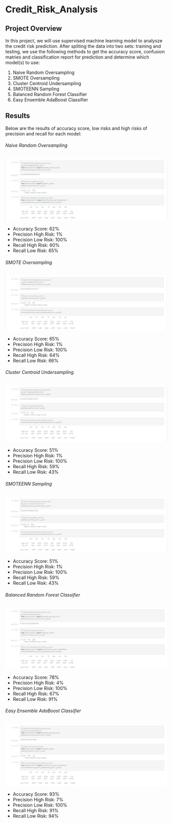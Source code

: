 # Credit_Risk_Analysis

## Project Overview
In this project, we will use supervised machine learning model to analysze the credit risk prediction. After spliting the data into two sets: training and testing, we use the following methods to get the accuracy score, confusion matries and classification report for prediction and determine which model(s) to use:

1. Naive Random Oversampling
2. SMOTE Oversampling
3. Cluster Centroid Undersampling
4. SMOTEENN Sampling
5. Balanced Random Forest Classifier
6. Easy Ensemble AdaBoost Classifier

## Results
Below are the results of accuracy score, low risks and high risks of precision and recall for each model:

###### Naive Random Oversampling
![Random Oversampling](https://github.com/Krystal313/Credit_Risk_Analysis/blob/22d8d8c4a686d519561275fb3ad99af9393af32e/Results/Random%20Oversampling.png)

- Accuracy Score: 62%
- Precision High Risk: 1%
- Precision Low Risk: 100%
- Recall High Risk: 60%
- Recall Low Risk: 65%

###### SMOTE Oversampling
![SMOTE Oversampling](https://github.com/Krystal313/Credit_Risk_Analysis/blob/22d8d8c4a686d519561275fb3ad99af9393af32e/Results/SMOTE%20Oversampling.png)

- Accuracy Score: 65%
- Precision High Risk: 1%
- Precision Low Risk: 100%
- Recall High Risk: 64%
- Recall Low Risk: 66%

###### Cluster Centroid Undersampling
![Undersampling](https://github.com/Krystal313/Credit_Risk_Analysis/blob/22d8d8c4a686d519561275fb3ad99af9393af32e/Results/Undersampling.png)

- Accuracy Score: 51%
- Precision High Risk: 1%
- Precision Low Risk: 100%
- Recall High Risk: 59%
- Recall Low Risk: 43%

###### SMOTEENN Sampling
![Combo Sampling](https://github.com/Krystal313/Credit_Risk_Analysis/blob/22d8d8c4a686d519561275fb3ad99af9393af32e/Results/Combo%20Sampling.png)

- Accuracy Score: 51%
- Precision High Risk: 1%
- Precision Low Risk: 100%
- Recall High Risk: 59% 
- Recall Low Risk: 43%

###### Balanced Random Forest Classifier
![Balanced Classifier](https://github.com/Krystal313/Credit_Risk_Analysis/blob/22d8d8c4a686d519561275fb3ad99af9393af32e/Results/Balanced%20Classifier.png)

- Accuracy Score: 78%
- Precision High Risk: 4%
- Precision Low Risk: 100%
- Recall High Risk: 67% 
- Recall Low Risk: 91%

###### Easy Ensemble AdaBoost Classifier
![Ensemble Classifier](https://github.com/Krystal313/Credit_Risk_Analysis/blob/0fd83a6d60debd677d71d601e3d751b5b63bd74b/Results/Ensemble%20Classifier.png)

- Accuracy Score: 93%
- Precision High Risk: 7%
- Precision Low Risk: 100%
- Recall High Risk: 91% 
- Recall Low Risk: 94%

